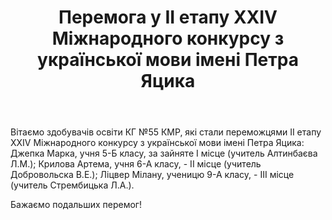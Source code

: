 ﻿---
title: Перемога у ІІ етапу ХХІV Міжнародного конкурсу з української мови імені Петра Яцика
---

Вітаємо здобувачів освіти КГ №55 КМР, які стали переможцями ІІ етапу ХХІV Міжнародного конкурсу з української мови імені Петра Яцика: Джепка Марка, учня 5-Б класу, за зайняте І місце (учитель Алтинбаєва Л.М.); Крилова Артема, учня 6-А класу, - ІІ місце (учитель Добровольска В.Е.); Ліцвер Мілану, ученицю 9-А класу, - ІІІ місце (учитель Стрембицька Л.А.).

Бажаємо подальших перемог!

<slideshow />
